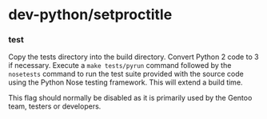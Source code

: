 # dev-python/setproctitle

### test
Copy the tests directory into the build directory. Convert Python 2 code to 3 if necessary. Execute a `make tests/pyrun` command followed by the `nosetests` command to run the test suite provided with the source code using the Python Nose testing framework. This will extend a build time.

This flag should normally be disabled as it is primarily used by the Gentoo team, testers or developers.
